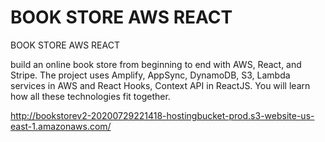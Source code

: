 # BOOK STORE AWS REACT
 BOOK STORE AWS REACT


 build an online book store from beginning to end with AWS, React, and Stripe. The project uses Amplify, AppSync, DynamoDB, S3, Lambda services in AWS and React Hooks, Context API in ReactJS. You will learn how all these technologies fit together.


http://bookstorev2-20200729221418-hostingbucket-prod.s3-website-us-east-1.amazonaws.com/
